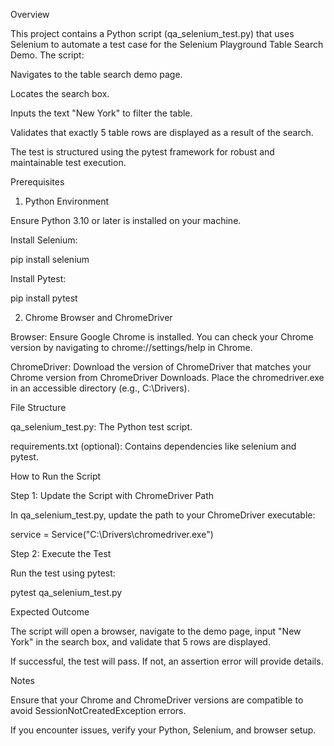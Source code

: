 Overview

This project contains a Python script (qa_selenium_test.py) that uses Selenium to automate a test case for the Selenium Playground Table Search Demo. The script:

Navigates to the table search demo page.

Locates the search box.

Inputs the text "New York" to filter the table.

Validates that exactly 5 table rows are displayed as a result of the search.

The test is structured using the pytest framework for robust and maintainable test execution.

Prerequisites

1. Python Environment

Ensure Python 3.10 or later is installed on your machine.

Install Selenium:

pip install selenium

Install Pytest:

pip install pytest

2. Chrome Browser and ChromeDriver

Browser: Ensure Google Chrome is installed. You can check your Chrome version by navigating to chrome://settings/help in Chrome.

ChromeDriver: Download the version of ChromeDriver that matches your Chrome version from ChromeDriver Downloads. Place the chromedriver.exe in an accessible directory (e.g., C:\Drivers\).

File Structure

qa_selenium_test.py: The Python test script.

requirements.txt (optional): Contains dependencies like selenium and pytest.

How to Run the Script

Step 1: Update the Script with ChromeDriver Path

In qa_selenium_test.py, update the path to your ChromeDriver executable:

service = Service("C:\\Drivers\\chromedriver.exe")

Step 2: Execute the Test

Run the test using pytest:

pytest qa_selenium_test.py

Expected Outcome

The script will open a browser, navigate to the demo page, input "New York" in the search box, and validate that 5 rows are displayed.

If successful, the test will pass. If not, an assertion error will provide details.

Notes

Ensure that your Chrome and ChromeDriver versions are compatible to avoid SessionNotCreatedException errors.

If you encounter issues, verify your Python, Selenium, and browser setup.
